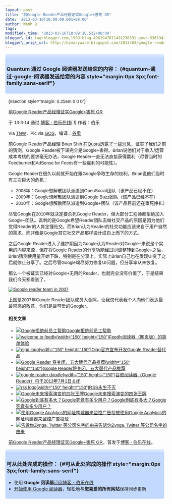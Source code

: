 ```yaml
--- 
layout: post 
title: "前Google Reader产品经理证实Google+害死 GR"
date: '2013-03-16T18:09:00.001+08:00' 
author: Wenh Q
tags:
modified\_time: '2013-03-16T18:09:18.532+08:00' 
blogger\_id: tag:blogger.com,1999:blog-4961947611491238191.post-5361942053754474355
blogger\_orig\_url: http://binaryware.blogspot.com/2013/03/google-readergoogle-gr.html
---
```

<div
style="margin: 0px 2px; padding-top: 1px;    background-color: #c3d9ff; font-size: 1px !important;    line-height: 0px !important;">

 

</div>

<div
style="margin: 0px 1px; padding-top: 1px;    background-color: #c3d9ff; font-size: 1px !important;    line-height: 0px !important;">

 

</div>

<div style="padding: 4px; background-color: #c3d9ff;">

### Quantum 通过 Google 阅读器发送给您的内容： {#quantum-通过-google-阅读器发送给您的内容 style="margin:0px 3px;font-family:sans-serif"}

</div>

<div
style="margin: 0px 1px; padding-top: 1px;    background-color: #c3d9ff; font-size: 1px !important;    line-height: 0px !important;">

 

</div>

<div
style="margin: 0px 2px; padding-top: 1px;    background-color: #c3d9ff; font-size: 1px !important;    line-height: 0px !important;">

 

</div>

<div
style="font-family:sans-serif;overflow:auto;width:100%;margin: 0px 10px">

 {#section style="margin: 0.25em 0 0 0"}

<div>

[前Google Reader产品经理证实Google+害死
GR](http://blog.jobbole.com/35939/?utm_source=rss&utm_medium=rss&utm_campaign=%25e5%2589%258dgoogle-reader%25e4%25ba%25a7%25e5%2593%2581%25e7%25bb%258f%25e7%2590%2586%25e8%25af%2581%25e5%25ae%259egoogle%25e5%25ae%25b3%25e6%25ad%25bb-gr)

</div>

<div style="margin-bottom: 0.5em">

于 13-3-14 通过 [博客 - 伯乐在线](http://blog.jobbole.com){.f}
作者：伯乐

</div>



Via [TNW](http://thenextweb.com/google/2013/03/14/former-google-reader-product-manager-confirms-our-suspicions-its-demise-is-all-about-google/)，Pic
via [GOS](http://googlesystem.blogspot.com/2013/03/no-more-google-reader.html)，编译：[谷奥](http://www.guao.hk/posts/former-google-reader-product-manager-confirms-our-suspicions-its-demise-is-all-about-google-plus.html)

前Google Reader产品经理 Brian
Shih [在Quora透露了一些消息](https://www.quora.com/Google-Reader-Shut-Down-March-2013/Why-is-Google-killing-Google-Reader)，证实了我们之前的猜测，Google
Reader被下课完全是Google+害得。Brian说他们对于收入/运营成本考核的要求毫无办法，Google
Reader一直无法直接获得赢利（尽管当时的Feedburner和AdSense for
Feeds有一些赢利的可能性）。

Google
Reader在很久以前就开始在跟Google争取生存的权利，Brian说他们当时有三次巨大的危机：

-   2008年：Google想解散团队派遣到OpenSocial团队（该产品已经不在）
-   2009年：Google想解散团队派遣到Google Buzz团队（该产品已经不在）
-   2010年：Google想解散团队派遣到Google+团队（该产品目前还在垂死挣扎）

尽管Google在2010年就决定要杀死Google
Reader，但大部分工程师都拒绝加入Google+团队。讽刺的是Google希望Reader团队去做社交产品的原因是因为他们觉得Reader的人肯定懂社交。而Brian认为Reader的社交功能应该来自于用户自然的需求，而非像是Google其它社交产品那样设计成自上而下的方式。

之后Google
Reader进入了维护期因为Google认为Reader对Google+来说是个实用的内容来源，[但在将Google
Reader的分享功能经过UI调整转到Google+之后](http://www.guao.hk/posts/google-reader-replaces-like-and-share-with-plusone.html)，Brian猜测使用量开始下跌，特别是在分享上。实际上Brian自己也在发现UI变了之后就停止分享了。之后尽管Google竭尽努力修复UI问题，但分享率从未恢复。

那么一个被证实已经对Google+无用的Reader，也就完全没有价值了，于是结果我们今天都看到了。

[![Google reader team in
2007](http://blog.jobbole.com/wp-content/uploads/2013/03/Google-reader-team-in-2007.jpg "Google reader team in 2007")](http://blog.jobbole.com/wp-content/uploads/2013/03/Google-reader-team-in-2007.jpg "Google reader team in 2007")

上图是2007年Google
Reader团队成员大合照，让我仅代表我个人向他们表达最最崇高的敬意，你们是最可爱的Googler。

#### 相关文章

-   [![Google拒绝前员工帮助](http://blog.jobbole.com/wp-content/uploads/2011/11/Google-logo.jpg)](http://blog.jobbole.com/5404/)[Google拒绝前员工帮助](http://blog.jobbole.com/5404/)
-   [![welcome to
    feedly](http://blog.jobbole.com/wp-content/uploads/2013/03/welcome-to-feedly-150x150.png){width="150"
    height="150"}](http://blog.jobbole.com/35970/)[Feedly阅读器（网页版）的简单体验](http://blog.jobbole.com/35970/)
-   [![digg
    logo](http://blog.jobbole.com/wp-content/uploads/2013/03/digg-logo-blue-150x150.jpg){width="150"
    height="150"}](http://blog.jobbole.com/35953/)[Digg官方宣布开发Google
    Reader替代品](http://blog.jobbole.com/35953/)
-   [![Google Reader
    将关闭，五大替代产品推荐](http://blog.jobbole.com/wp-content/uploads/2013/03/58-150x150.jpg){width="150"
    height="150"}](http://blog.jobbole.com/35908/)[Google
    Reader将关闭，五大替代产品推荐](http://blog.jobbole.com/35908/)
-   [![google reader
    doodle](http://blog.jobbole.com/wp-content/uploads/2013/03/google-reader-doodle-150x150.jpeg){width="150"
    height="150"}](http://blog.jobbole.com/35836/)[谷歌阅读器（Google
    Reader）将于2013年7月1日关闭](http://blog.jobbole.com/35836/)
-   [![rss
    logo](http://blog.jobbole.com/wp-content/uploads/2012/04/rss-logo--150x150.jpg){width="150"
    height="150"}](http://blog.jobbole.com/18436/)[RSS永生不灭](http://blog.jobbole.com/18436/)
-   [![Google未来搜索演变的四张王牌
    ](http://blog.jobbole.com/wp-content/uploads/2011/11/Google-logo.jpg)](http://blog.jobbole.com/9291/)[Google未来搜索演变的四张王牌](http://blog.jobbole.com/9291/)
-   [![Google到底有多大？Google究竟有多少用户？](http://blog.jobbole.com/wp-content/plugins/wordpress-23-related-posts-plugin/static/thumbs/10.jpg)](http://blog.jobbole.com/647/)[Google到底有多大？Google究竟有多少用户？](http://blog.jobbole.com/647/)
-   [![使用Google
    Analytics的网址构建器来监控广告投放](http://blog.jobbole.com/wp-content/uploads/2011/11/Google-logo.jpg)](http://blog.jobbole.com/7618/)[使用Google
    Analytics的网址构建器来监控广告投放](http://blog.jobbole.com/7618/)
-   [![告诉你Zynga, Twitter
    等公司名字的由来](http://blog.jobbole.com/wp-content/plugins/wordpress-23-related-posts-plugin/static/thumbs/14.jpg)](http://blog.jobbole.com/1091/)[告诉你Zynga,
    Twitter 等公司名字的由来](http://blog.jobbole.com/1091/)

[前Google Reader产品经理证实Google+害死
GR](http://blog.jobbole.com/35939/)，首发于[博客 -
伯乐在线](http://blog.jobbole.com)。

</div>



<div
style="margin: 0px 2px; padding-top: 1px;    background-color: #c3d9ff; font-size: 1px !important;    line-height: 0px !important;">

 

</div>

<div
style="margin: 0px 1px; padding-top: 1px;    background-color: #c3d9ff; font-size: 1px !important;    line-height: 0px !important;">

 

</div>

<div style="padding: 4px; background-color: #c3d9ff;">

### 可从此处完成的操作： {#可从此处完成的操作 style="margin:0px 3px;font-family:sans-serif"}

-   使用 **Google 阅读器**[订阅博客 -
    伯乐在线](http://www.google.com/reader/view/feed%2Fhttp%3A%2F%2Fblog.jobbole.com%2Ffeed%2F?source=email)
-   [开始使用 Google
    阅读器](http://www.google.com/reader/?source=email)，轻松地与**您喜爱的所有网站**保持同步更新

</div>

<div
style="margin: 0px 1px; padding-top: 1px;    background-color: #c3d9ff; font-size: 1px !important;    line-height: 0px !important;">

 

</div>

<div
style="margin: 0px 2px; padding-top: 1px;    background-color: #c3d9ff; font-size: 1px !important;    line-height: 0px !important;">

 

</div>
